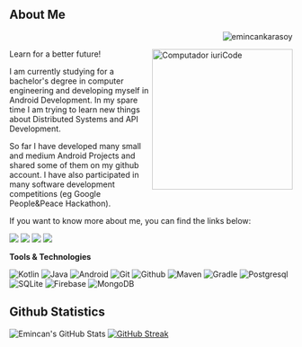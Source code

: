 <h2 align="left">About Me</h2> <p align="right"><img src="https://komarev.com/ghpvc/?username=emincankarasoy&label=Visitors&color=0e75b6&style=flat" alt="emincankarasoy" style="display: inline;" /></p>

<img src="https://i.hizliresim.com/4f6o5hb.png" min-width="100px" max-width="300px" height="250px" align="right" alt="Computador iuriCode">

<p align="left">
Learn for a better future!
</p>

<p align="left">
I am currently studying for a bachelor's degree in computer engineering and developing myself in Android Development. In my spare time I am trying to learn new things about Distributed Systems and API Development.
</p>

<p align="left">
So far I have developed many small and medium Android Projects and shared some of them on my github account. I have also participated in many software development competitions (eg Google People&Peace Hackathon).
</p>

<p align="left">
If you want to know more about me, you can find the links below:
</p>
  
<p align="left">
  <a href="#" alt="Linkedin">
  <img src="https://img.shields.io/badge/linkedin-gray?style=for-the-badge&logo=linkedin" /></a>
  
  <a href="#" alt="Gmail">
  <img src="https://img.shields.io/badge/gmail-gray?style=for-the-badge&logo=gmail" /></a>

  <a href="#" alt="Stackoverflow">
  <img src="https://img.shields.io/badge/stackoverflow-gray?style=for-the-badge&logo=stackoverflow"/></a>

  <a href="#" alt="Hackerrank">
  <img src="https://img.shields.io/badge/hackerrank-gray?style=for-the-badge&logo=hackerrank"/></a>
</p>  


**Tools & Technologies**
  
  ![Kotlin](https://img.shields.io/badge/-Kotlin-333333?style=flat&logo=kotlin)
  ![Java](https://img.shields.io/badge/-Java-333333?style=flat&logo=java&logoColor=white)
  ![Android](https://img.shields.io/badge/-Android-333333?style=flat&logo=android)
  ![Git](https://img.shields.io/badge/-Git-333333?style=flat&logo=git)
  ![Github](https://img.shields.io/badge/-Github-333333?style=flat&logo=github)
  ![Maven](https://img.shields.io/badge/-Maven-333333?style=flat&logo=apache)
  ![Gradle](https://img.shields.io/badge/-Gradle-333333?style=flat&logo=gradle)
  ![Postgresql](https://img.shields.io/badge/-PostgreSQL-333333?style=flat&logo=postgresql)
  ![SQLite](https://img.shields.io/badge/-SQLite-333333?style=flat&logo=sqlite)
  ![Firebase](https://img.shields.io/badge/-Firebase-333333?style=flat&logo=firebase)
  ![MongoDB](https://img.shields.io/badge/-MongoDB-333333?style=flat&logo=mongodb)



## Github Statistics

![Emincan's GitHub Stats](https://github-readme-stats.vercel.app/api?username=emincankarasoy&show_icons=true)        [![GitHub Streak](http://github-readme-streak-stats.herokuapp.com?user=emincankarasoy&hide_border=true&date_format=M%20j%5B%2C%20Y%5D&border=63D8DD)](https://git.io/streak-stats)



